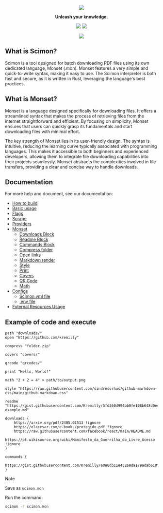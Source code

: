 <div align='center'>
    <img src="https://i.imgur.com/ZZ9a1DU.png"/>
</div>

<p align='center'><b>Unleash your knowledge.</b></p>

<p align='center'>
	<a href='https://github.com/Scibun/Scibun/actions/workflows/rust.yml'><img src='https://img.shields.io/github/actions/workflow/status/scibun/scimon/rust.yml?style=flat-square'/></a>
	<img src='https://img.shields.io/github/license/Scibun/Scimon?style=flat-square'/>
</p>

<p align='center'>
    <img src='https://i.imgur.com/RRPMQ2j.png' />
</p>

## What is Scimon?

Scimon is a tool designed for batch downloading PDF files using its own dedicated language, Monset (.mon). Monset features a very simple and quick-to-write syntax, making it easy to use. The Scimon interpreter is both fast and secure, as it is written in Rust, leveraging the language's best practices.

## What is Monset?

Monset is a language designed specifically for downloading files. It offers a streamlined syntax that makes the process of retrieving files from the internet straightforward and efficient. By focusing on simplicity, Monset ensures that users can quickly grasp its fundamentals and start downloading files with minimal effort.

The key strength of Monset lies in its user-friendly design. The syntax is intuitive, reducing the learning curve typically associated with programming languages. This makes it accessible to both beginners and experienced developers, allowing them to integrate file downloading capabilities into their projects seamlessly. Monset abstracts the complexities involved in file transfers, providing a clear and concise way to handle downloads.

## Documentation

For more help and document, see our documentation:

- [How to build](https://scimon.kremilly.com/build)
- [Basic usage](https://scimon.kremilly.com/basic-usage)
- [Flags](https://scimon.kremilly.com/flags)
- [Scrape](https://scimon.kremilly.com/scrape)
- [Providers](https://scimon.kremilly.com/providers)
- [Monset](https://scimon.kremilly.com/monset/what-is)
  - [Downloads Block](https://scimon.kremilly.com/monset/download-block)
  - [Readme Block](https://scimon.kremilly.com/monset/readme-block)
  - [Commands Block](https://scimon.kremilly.com/monset/commands-block)
  - [Compress folder](https://scimon.kremilly.com/monset/compress)
  - [Open links](https://scimon.kremilly.com/monset/open-links)
  - [Markdown render](https://scimon.kremilly.com/monset/markdown-render)
  - [Style](https://scimon.kremilly.com/monset/style)
  - [Print](https://scimon.kremilly.com/monset/prints)
  - [Covers](https://scimon.kremilly.com/monset/covers)
  - [QR Code](https://scimon.kremilly.com/monset/qrcode)
  - [Math](https://scimon.kremilly.com/monset/math)
- [Configs](https://scimon.kremilly.com/configs/index)
  - [Scimon.yml file](https://scimon.kremilly.com/configs/scimon.yml-file)
  - [.env file](https://scimon.kremilly.com/configs/env-file)
- [External Resources Usage](https://scimon.kremilly.com/external-resources)

## Example of code and execute

```monset
path "downloads/"
open "https://github.com/kremilly"

compress "folder.zip"

covers "covers/"

qrcode "qrcodes/"

print "Hello, World!"

math "2 + 2 = 4" > path/to/output.png

style "https://raw.githubusercontent.com/sindresorhus/github-markdown-css/main/github-markdown.css"

readme "https://gist.githubusercontent.com/Kremilly/5fd360d994bb0fe108b648d0e4c9e92f/raw/5f180716411e11fc352188c805c0707ac96d70a0/readme-example.md"

downloads {
    https://arxiv.org/pdf/2405.01513 !ignore
    https://olacesar.com/e-books/protegido.pdf !ignore
    https://raw.githubusercontent.com/facebook/react/main/README.md
    https://pt.wikisource.org/wiki/Manifesto_da_Guerrilha_do_Livre_Acesso !ignore
}

commands {
    https://gist.githubusercontent.com/Kremilly/e0e0db11e43269da179adab610f38bb1/raw/6820be26a936a54bac713d03deb49edf804d0b6b/index.py
}
```

> [!note]
>
> Save as `scimon.mon`

Run the command:

```bash
scimon -r scimon.mon
```
